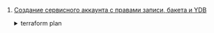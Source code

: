 1. [Создание сервисного аккаунта с правами записи, бакета и YDB](./sas3/)

    <details>
    <summary>terraform plan</summary>

        $ terraform plan
        
        Terraform used the selected providers to generate the following execution plan. Resource actions are indicated with the following symbols:
        + create
        
        Terraform will perform the following actions:
        
        # aws_dynamodb_table.diplomTable will be created
        + resource "aws_dynamodb_table" "diplomTable" {
            + arn              = (known after apply)
            + billing_mode     = "PAY_PER_REQUEST"
            + hash_key         = "LockID"
            + id               = (known after apply)
            + name             = "diplomTable"
            + read_capacity    = (known after apply)
            + region           = "ru-central1"
            + stream_arn       = (known after apply)
            + stream_label     = (known after apply)
            + stream_view_type = (known after apply)
            + tags_all         = (known after apply)
            + write_capacity   = (known after apply)
        
            + attribute {
                + name = "LockID"
                + type = "S"
              }
          }
        
        # yandex_iam_service_account.sa will be created
        + resource "yandex_iam_service_account" "sa" {
            + created_at  = (known after apply)
            + description = "diplom-sa"
            + folder_id   = (sensitive value)
            + id          = (known after apply)
            + name        = "diplom"
          }
        
        # yandex_iam_service_account_static_access_key.sa-static-key will be created
        + resource "yandex_iam_service_account_static_access_key" "sa-static-key" {
            + access_key                   = (known after apply)
            + created_at                   = (known after apply)
            + description                  = "static access key for object storage"
            + encrypted_secret_key         = (known after apply)
            + id                           = (known after apply)
            + key_fingerprint              = (known after apply)
            + output_to_lockbox_version_id = (known after apply)
            + secret_key                   = (sensitive value)
            + service_account_id           = (known after apply)
          }
        
        # yandex_resourcemanager_folder_iam_member.sa-editor will be created
        + resource "yandex_resourcemanager_folder_iam_member" "sa-editor" {
            + folder_id = (sensitive value)
            + id        = (known after apply)
            + member    = (known after apply)
            + role      = "editor"
          }
        
        # yandex_storage_bucket.diplom_bucket will be created
        + resource "yandex_storage_bucket" "diplom_bucket" {
            + access_key            = (known after apply)
            + bucket                = "kirsanov-diplom_bucket"
            + bucket_domain_name    = (known after apply)
            + default_storage_class = (known after apply)
            + folder_id             = (known after apply)
            + force_destroy         = false
            + id                    = (known after apply)
            + secret_key            = (sensitive value)
            + website_domain        = (known after apply)
            + website_endpoint      = (known after apply)
          }
        
        # yandex_ydb_database_serverless.diplom-ydb will be created
        + resource "yandex_ydb_database_serverless" "diplom-ydb" {
            + created_at            = (known after apply)
            + database_path         = (known after apply)
            + deletion_protection   = false
            + document_api_endpoint = (known after apply)
            + folder_id             = (known after apply)
            + id                    = (known after apply)
            + location_id           = "ru-central1"
            + name                  = "diplom-ydb"
            + sleep_after           = 0
            + status                = (known after apply)
            + tls_enabled           = (known after apply)
            + ydb_api_endpoint      = (known after apply)
            + ydb_full_endpoint     = (known after apply)
        
            + serverless_database {
                + enable_throttling_rcu_limit = false
                + provisioned_rcu_limit       = (known after apply)
                + storage_size_limit          = 1
                + throttling_rcu_limit        = (known after apply)
              }
          }
        
        Plan: 6 to add, 0 to change, 0 to destroy.
          
        Changes to Outputs:
          + access_key = (sensitive value)
          + dynamodb   = (sensitive value)
          + secret_key = (sensitive value)
          
        ────────────────────────────────────────────────────────────────────────────────────────────────────────────────────────────────────────────────────────────────────────────    ──────────────────────────────────────────────────── 
          
        Note: You didn't use the -out option to save this plan, so Terraform can't guarantee to take exactly these actions if you run "terraform apply" now.
    </details>
